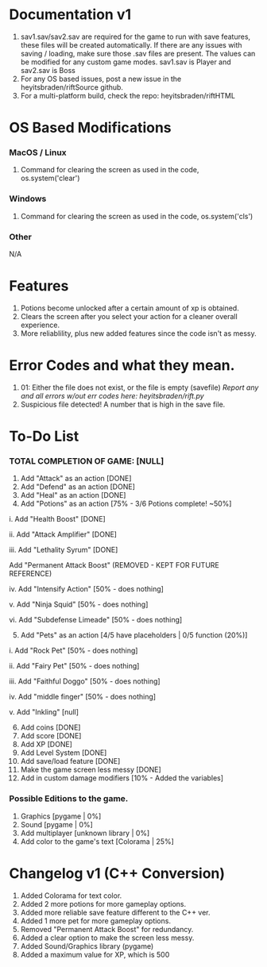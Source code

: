 # Documentation v1
1. sav1.sav/sav2.sav are required for the game to run with save features, these files will be created automatically. If there are any issues with saving / loading, make sure those .sav files are present. The values can be modified for any custom game modes.
sav1.sav is Player and sav2.sav is Boss
2. For any OS based issues, post a new issue in the heyitsbraden/riftSource github.
3. For a multi-platform build, check the repo: heyitsbraden/riftHTML

# OS Based Modifications
### MacOS / Linux
1. Command for clearing the screen as used in the code, os.system('clear')

### Windows
1. Command for clearing the screen as used in the code, os.system('cls')

### Other
N/A

# Features
1. Potions become unlocked after a certain amount of xp is obtained.
2. Clears the screen after you select your action for a cleaner overall experience.
3. More reliablility, plus new added features since the code isn't as messy.

# Error Codes and what they mean.
1) 01: Either the file does not exist, or the file is empty (savefile)
*Report any and all errors w/out err codes here: heyitsbraden/rift.py*
2) Suspicious file detected! A number that is high in the save file.


# To-Do List

### TOTAL COMPLETION OF GAME: [NULL]

1. Add "Attack" as an action [DONE]
2. Add "Defend" as an action [DONE]
3. Add "Heal" as an action [DONE]
4. Add "Potions" as an action [75% - 3/6 Potions complete! ~50%]

i. Add "Health Boost" [DONE]

ii. Add "Attack Amplifier" [DONE]

iii. Add "Lethality Syrum" [DONE]

Add "Permanent Attack Boost" (REMOVED - KEPT FOR FUTURE REFERENCE)

iv. Add "Intensify Action" [50% - does nothing]

v. Add "Ninja Squid" [50% - does nothing]

vi. Add "Subdefense Limeade" [50% - does nothing]

5. Add "Pets" as an action [4/5 have placeholders | 0/5 function (20%)]

i. Add "Rock Pet" [50% - does nothing]

ii. Add "Fairy Pet" [50% - does nothing]

iii. Add "Faithful Doggo" [50% - does nothing]

iv. Add "middle finger" [50% - does nothing]

v. Add "Inkling" [null]

6. Add coins [DONE]
7. Add score [DONE]
8. Add XP [DONE]
9. Add Level System [DONE]
10. Add save/load feature [DONE]
11. Make the game screen less messy [DONE]
12. Add in custom damage modifiers [10% - Added the variables]

### Possible Editions to the game.
1. Graphics [pygame | 0%]
2. Sound [pygame | 0%]
3. Add multiplayer [unknown library | 0%]
4. Add color to the game's text [Colorama | 25%]

# Changelog v1 (C++ Conversion)
1. Added Colorama for text color.
2. Added 2 more potions for more gameplay options.
3. Added more reliable save feature different to the C++ ver.
4. Added 1 more pet for more gameplay options.
5. Removed "Permanent Attack Boost" for redundancy.
6. Added a clear option to make the screen less messy.
7. Added Sound/Graphics library (pygame)
8. Added a maximum value for XP, which is 500
